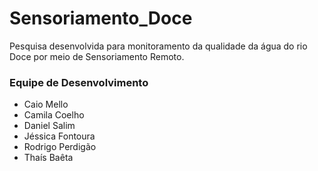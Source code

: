 # Sensoriamento_Doce
Pesquisa desenvolvida para monitoramento da qualidade da água do rio Doce por meio de Sensoriamento Remoto.

### Equipe de Desenvolvimento 
- Caio Mello
- Camila Coelho
- Daniel Salim
- Jéssica Fontoura
- Rodrigo Perdigão 
- Thaís Baêta 
